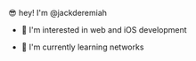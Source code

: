 

<!---
jackderemiah/jackderemiah is a ✨ special ✨ repository because its `README.md` (this file) appears on your GitHub profile.
You can click the Preview link to take a look at your changes.
--->

😎 hey! I'm @jackderemiah 

  - 🧪 I'm interested in web and iOS development 

  - 🌱 I'm currently learning networks

